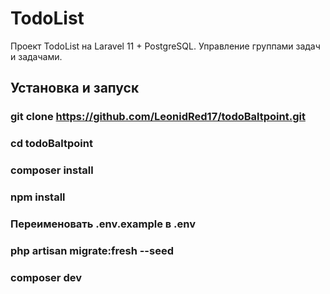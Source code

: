 # TodoList

Проект TodoList на Laravel 11 + PostgreSQL. Управление группами задач и задачами.

## Установка и запуск

### git clone https://github.com/LeonidRed17/todoBaltpoint.git
### cd todoBaltpoint
### composer install
### npm install
### Переименовать .env.example в .env
### php artisan migrate:fresh --seed
### composer dev
